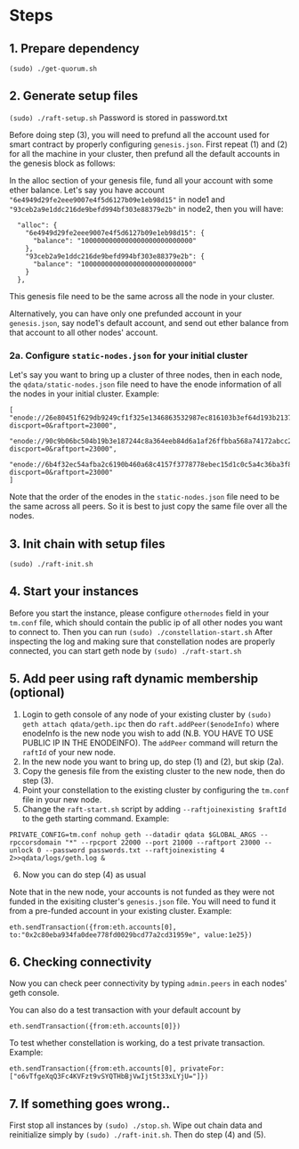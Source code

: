 # Steps

## 1. Prepare dependency
`(sudo) ./get-quorum.sh`


## 2. Generate setup files
`(sudo) ./raft-setup.sh`
Password is stored in password.txt

Before doing step (3), you will need to prefund all the account used for smart contract
by properly configuring `genesis.json`.
First repeat (1) and (2) for all the machine in your cluster, then prefund all the
default accounts in the genesis block as follows:

In the alloc section of your genesis file, fund all your account with some ether
balance. Let's say you have account `"6e4949d29fe2eee9007e4f5d6127b09e1eb98d15"`
in node1 and `"93ceb2a9e1ddc216de9befd994bf303e88379e2b"` in node2, then you will
have:
```
  "alloc": {
    "6e4949d29fe2eee9007e4f5d6127b09e1eb98d15": {
      "balance": "1000000000000000000000000000"
    },
    "93ceb2a9e1ddc216de9befd994bf303e88379e2b": {
      "balance": "1000000000000000000000000000"
    }
  },
```
This genesis file need to be the same across all the node in your cluster.

Alternatively, you can have only one prefunded account in your `genesis.json`,
say node1's default account, and send out ether balance from that account
to all other nodes' account.

### 2a. Configure `static-nodes.json` for your initial cluster
Let's say you want to bring up a cluster of three nodes, then in each node, the `qdata/static-nodes.json` file need to have the enode information of all the nodes in your initial cluster. Example:
```
[
"enode://26e80451f629db9249cf1f325e1346863532987ec816103b3ef64d193b213786d80837dfebfd5d42ec05ed755c0e520739808fe9134efb350b7bbf9cb8fc5d06@13.76.162.67:21000?discport=0&raftport=23000",
  "enode://90c9b06bc504b19b3e187244c8a364eeb84d6a1af26ffbba568a74172abcc24bf5f54f5ddfd766cba970637b096dca1313d693a221c4e32782cf0a5766d36304@52.187.50.244:21000?discport=0&raftport=23000", 
  "enode://6b4f32ec54afba2c6190b460a68c4157f3778778ebec15d1c0c5a4c36ba3f87bb2eed3ebc9efc7eb8e776f037056c71bc28d71dae829b8b4501411c88cec52e9@52.187.127.171:21000?discport=0&raftport=23000"
]

```
Note that the order of the enodes in the `static-nodes.json` file need to be the same across all peers. So it is best to just copy the same file over all the nodes.

## 3. Init chain with setup files
`(sudo) ./raft-init.sh`

## 4. Start your instances
Before you start the instance, please configure `othernodes` field in your `tm.conf`
file, which should contain the public ip of all other nodes you want to connect to.
Then you can run
`(sudo) ./constellation-start.sh`
After inspecting the log and making sure that constellation nodes are properly connected,
you can start geth node by
`(sudo) ./raft-start.sh`

## 5. Add peer using raft dynamic membership (optional)
1. Login to geth console of any node of your existing cluster by
`(sudo) geth attach qdata/geth.ipc`
then do
`raft.addPeer($enodeInfo)`
where enodeInfo is the new node you wish to add (N.B. YOU HAVE TO USE PUBLIC IP IN THE ENODEINFO).
The `addPeer` command will return the `raftId` of your new node.
2. In the new node you want to bring up, do step (1) and (2), but skip (2a).
3. Copy the genesis file from the existing cluster to the new node, then do step (3).
4. Point your constellation to the existing cluster by configuring the `tm.conf` file in your new node.
5. Change the `raft-start.sh` script by adding `--raftjoinexisting $raftId` to the geth starting command. Example:
```
PRIVATE_CONFIG=tm.conf nohup geth --datadir qdata $GLOBAL_ARGS --rpccorsdomain "*" --rpcport 22000 --port 21000 --raftport 23000 --unlock 0 --password passwords.txt --raftjoinexisting 4 2>>qdata/logs/geth.log &
```
6. Now you can do step (4) as usual

Note that in the new node, your accounts is not funded as they were not funded in the exisiting cluster's `genesis.json` file. 
You will need to fund it from a pre-funded account in your existing cluster. Example:
```
eth.sendTransaction({from:eth.accounts[0], to:"0x2c80eba934fa0dee778fd0029bcd77a2cd31959e", value:1e25})
```

## 6. Checking connectivity
Now you can check peer connectivity by typing `admin.peers` in each nodes' geth console.

You can also do a test transaction with your default account by
```
eth.sendTransaction({from:eth.accounts[0]})
```

To test whether constellation is working, do a test private transaction. Example:
```
eth.sendTransaction({from:eth.accounts[0], privateFor:["o6vTfgeXqQ3Fc4KVFzt9vSYQTHbBjVwIjt5t33xLYjU="]})
```

## 7. If something goes wrong..
First stop all instances by `(sudo) ./stop.sh`. 
Wipe out chain data and reinitialize simply by `(sudo) ./raft-init.sh`.
Then do step (4) and (5).
